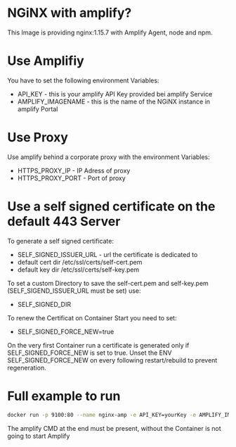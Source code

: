 # NGiNX with amplify?

This Image is providing nginx:1.15.7 with Amplify Agent, node and npm. 

# Use Amplifiy

You have to set the following environment Variables:

* API_KEY  - this is your amplify API Key provided bei amplify Service
* AMPLIFY_IMAGENAME - this is the name of the NGiNX instance in amplify Portal


# Use Proxy

Use amplify behind a corporate proxy with the environment Variables:

* HTTPS_PROXY_IP - IP Adress of proxy
* HTTPS_PROXY_PORT - Port of proxy

# Use a self signed certificate on the default 443 Server

To generate a self signed certificate:

* SELF_SIGNED_ISSUER_URL - url the certificate is dedicated to
* default cert dir /etc/ssl/certs/self-cert.pem 
* default key dir /etc/ssl/certs/self-key.pem 

To set a custom Directory to save the self-cert.pem and self-key.pem (SELF_SIGEND_ISSUER_URL must be set) use:

* SELF_SIGNED_DIR

To renew the Certificat on Container Start you need to set:

* SELF_SIGNED_FORCE_NEW=true

On the very first Container run a certificate is generated only if SELF_SIGNED_FORCE_NEW is set to true. Unset the ENV SELF_SIGNED_FORCE_NEW on every following restart/rebuild to prevent regeneration.

# Full example to run

```bash
docker run -p 9100:80 --name nginx-amp -e API_KEY=yourKey -e AMPLIFY_IMAGENAME=nginx_with_amp -e HTTPS_PROXY_IP=yourProxyIp -e HTTPS_PROXY_PORT=yourProxyPort -e SELF_SIGNED_FORCE_NEW=true -e SELF_SIGNED_ISSUER_URL=example.com -e -e SELF_SIGNED_DIR=/var/www/certs visionflyer/nginx-amp amplify
```

The amplify CMD at the end must be present, without the Container is not going to start Amplify
